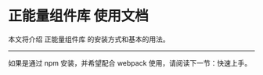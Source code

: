 # 正能量组件库 使用文档

本文将介绍 正能量组件库 的安装方式和基本的用法。

---------




如果是通过 npm 安装，并希望配合 webpack 使用，请阅读下一节：<router-link to="/zh-cn/quickstart">快速上手</a>。
